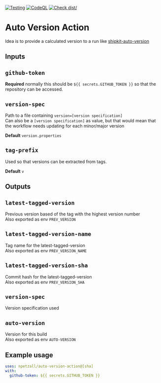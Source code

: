 [![Testing](https://github.com/npetzall/auto-version-action/actions/workflows/main.yml/badge.svg?branch=main)](https://github.com/npetzall/auto-version-action/actions/workflows/main.yml)
[![CodeQL](https://github.com/npetzall/auto-version-action/actions/workflows/codeql-analysis.yml/badge.svg?branch=main)](https://github.com/npetzall/auto-version-action/actions/workflows/codeql-analysis.yml)
[![Check dist/](https://github.com/npetzall/auto-version-action/actions/workflows/check-dist.yml/badge.svg?branch=main)](https://github.com/npetzall/auto-version-action/actions/workflows/check-dist.yml)

# Auto Version Action

Idea is to provide a calculated version to a run like [shipkit-auto-version](https://github.com/shipkit/shipkit-auto-version)

## Inputs

## `github-token`

**Required** normally this should be `${{ secrets.GITHUB_TOKEN }}` so that the repository can be accessed.

## `version-spec`

Path to a file containing `version=[version specification]`  
Can also be a `[version specification]` as value, but that would mean that the workflow needs updating for each minor/major version  

**Default** `version.properties`

## `tag-prefix`

Used so that versions can be extracted from tags.  

**Default** `v`

## Outputs

## `latest-tagged-version`

Previous version based of the tag with the highest version number  
Also exported as env `PREV_VERSION`

## `latest-tagged-version-name`

Tag name for the latest-tagged-version  
Also exported as env `PREV_VERSION_NAME`

## `latest-tagged-version-sha`

Commit hash for the latest-tagged-version  
Also exported as env `PREV_VERSION_SHA`

## `version-spec`

Version specification used

## `auto-version`

Version for this build  
Also exported as env `AUTO-VERSION`

## Example usage

```yaml
uses: npetzall/auto-version-action@[sha]
with:
  github-token: ${{ secrets.GITHUB_TOKEN }}
```
